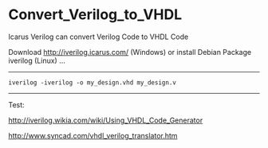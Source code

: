 # Convert_Verilog_to_VHDL
Icarus Verilog can convert Verilog Code to VHDL Code

Download http://iverilog.icarus.com/ (Windows) or install Debian Package iverilog (Linux) ...

---

```
iverilog -iverilog -o my_design.vhd my_design.v
```

---

Test:

http://iverilog.wikia.com/wiki/Using_VHDL_Code_Generator

http://www.syncad.com/vhdl_verilog_translator.htm
